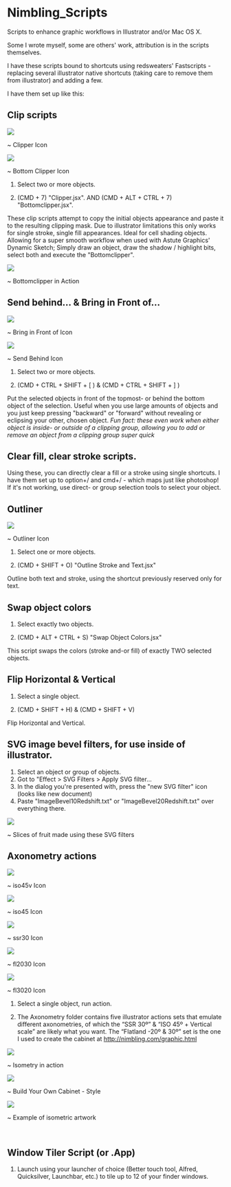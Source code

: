 Nimbling\_Scripts
=================

Scripts to enhance graphic workflows in Illustrator and/or Mac OS X.

Some I wrote myself, some are others' work, attribution is in the scripts themselves.

I have these scripts bound to shortcuts using redsweaters' Fastscripts -
replacing several illustrator native shortcuts (taking care to remove them from
illustrator) and adding a few.

I have them set up like this:

Clip scripts
------------

![](<images/Clipper.png>)

~   Clipper Icon

![](<images/Bottomclipper.png>)

~   Bottom Clipper Icon

1.  Select two or more objects.

2.  (CMD + 7) "Clipper.jsx". AND (CMD + ALT + CTRL + 7) "Bottomclipper.jsx".

These clip scripts attempt to copy the initial objects appearance and paste it
to the resulting clipping mask. Due to illustrator limitations this only works
for single stroke, single fill appearances. Ideal for cell shading objects.
Allowing for a super smooth workflow when used with Astute Graphics' Dynamic
Sketch; Simply draw an object, draw the shadow / highlight bits, select both and
execute the "Bottomclipper".

![](<images/VectorLips.gif>)

~   Bottomclipper in Action

Send behind… & Bring in Front of…
---------------------------------

![](<images/Bring-in-Front-of.png>)

~   Bring in Front of Icon

![](<images/Send-Behind.png>)

~   Send Behind Icon

1.  Select two or more objects.

2.  (CMD + CTRL + SHIFT + [ ) & (CMD + CTRL + SHIFT + ] )

Put the selected objects in front of the topmost- or behind the bottom object of
the selection. Useful when you use large amounts of objects and you just keep
pressing "backward" or "forward" without revealing or eclipsing your other,
chosen object. *Fun fact: these even work when either object is inside- or
outside of a clipping group, allowing you to add or remove an object from a
clipping group super quick*

Clear fill, clear stroke scripts.
--------

Using these, you can directly clear a fill or a stroke using single shortcuts.
I have them set up to option+/ and cmd+/ - which maps just like photoshop!
If it's not working, use direct- or group selection tools to select your object.

Outliner
--------

![](<images/Outliner.png>)

~   Outliner Icon

1.  Select one or more objects.

2.  (CMD + SHIFT + O) "Outline Stroke and Text.jsx"

Outline both text and stroke, using the shortcut previously reserved only for
text.

Swap object colors
------------------

1.  Select exactly two objects.

2.  (CMD + ALT + CTRL + S) "Swap Object Colors.jsx"

This script swaps the colors (stroke and-or fill) of exactly TWO selected
objects.

Flip Horizontal & Vertical
--------------------------

1.  Select a single object.

2.  (CMD + SHIFT + H) & (CMD + SHIFT + V)

Flip Horizontal and Vertical.

SVG image bevel filters, for use inside of illustrator.
-----------------------------

1.  Select an object or group of objects.
2.  Got to "Effect > SVG Filters > Apply SVG filter...
3.  In the dialog you're presented with, press the "new SVG filter" icon (looks like new document)
4.  Paste "ImageBevel10Redshift.txt" or "ImageBevel20Redshift.txt" over everything there.

![](<images/fruitbevels.png>)

~   Slices of fruit made using these SVG filters

Axonometry actions
------------------

![](<images/iso45v.png>)

~   iso45v Icon

![](<images/iso45.png>)

~   iso45 Icon

![](<images/ssr30.png>)

~   ssr30 Icon

![](<images/fl2030.png>)

~   fl2030 Icon

![](<images/fl3020.png>)

~   fl3020 Icon

1.  Select a single object, run action.

2.  The Axonometry folder contains five illustrator actions sets that emulate
    different axonometries, of which the “SSR 30º” & “ISO 45º + Vertical scale”
    are likely what you want. The “Flatland -20º & 30º” set is the one I used to
    create the cabinet at http://nimbling.com/graphic.html

![](<images/Bookshelf.gif>)

~   Isometry in action

![](<http://nimbling.com/images/pr/gd-06-large.jpg>)

~   Build Your Own Cabinet - Style

![](<http://nimbling.com/images/pr/gd-07-large.jpg>)

~   Example of isometric artwork

 

Window Tiler Script (or .App)
-----------------------------

1.  Launch using your launcher of choice (Better touch tool, Alfred,
    Quicksilver, Launchbar, etc.) to tile up to 12 of your finder windows.
